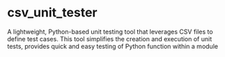 # csv_unit_tester
A lightweight, Python-based unit testing tool that leverages CSV files to define test cases. This tool simplifies the creation and execution of unit tests, provides quick and easy testing of Python function within a module
